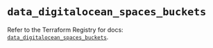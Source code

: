 # `data_digitalocean_spaces_buckets`

Refer to the Terraform Registry for docs: [`data_digitalocean_spaces_buckets`](https://registry.terraform.io/providers/digitalocean/digitalocean/2.48.2/docs/data-sources/spaces_buckets).
